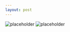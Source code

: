 ```yaml
---
layout: post
---
```


![placeholder]({{site.baseurl}}/assets/images/tinyarmies_cover.jpg "Tiny Armies Cover")
![placeholder](https://placehold.it/800x400 "Large example image")
